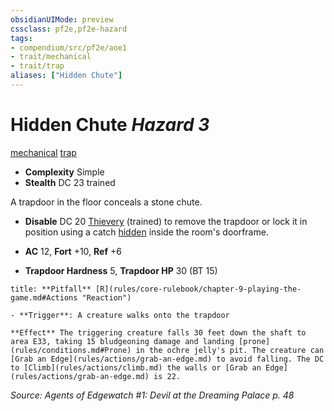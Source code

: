 ```yaml
---
obsidianUIMode: preview
cssclass: pf2e,pf2e-hazard
tags:
- compendium/src/pf2e/aoe1
- trait/mechanical
- trait/trap
aliases: ["Hidden Chute"]
---
```

# Hidden Chute *Hazard 3*  
[mechanical](rules/traits/mechanical.md "Mechanical Hazard Trait")  [trap](rules/traits/trap.md "Trap Hazard Trait")  

- **Complexity** Simple
- **Stealth** DC 23 trained  

A trapdoor in the floor conceals a stone chute.

- **Disable** DC 20 [Thievery](compendium/skills.md#Thievery) (trained) to remove the trapdoor or lock it in position using a catch [hidden](rules/conditions.md#Hidden) inside the room's doorframe.  

- **AC** 12, **Fort** +10, **Ref** +6
- **Trapdoor Hardness** 5, **Trapdoor HP** 30 (BT 15)

```ad-embed-ability
title: **Pitfall** [R](rules/core-rulebook/chapter-9-playing-the-game.md#Actions "Reaction")

- **Trigger**: A creature walks onto the trapdoor

**Effect** The triggering creature falls 30 feet down the shaft to area E33, taking 15 bludgeoning damage and landing [prone](rules/conditions.md#Prone) in the ochre jelly's pit. The creature can [Grab an Edge](rules/actions/grab-an-edge.md) to avoid falling. The DC to [Climb](rules/actions/climb.md) the walls or [Grab an Edge](rules/actions/grab-an-edge.md) is 22.
```

*Source: Agents of Edgewatch #1: Devil at the Dreaming Palace p. 48*